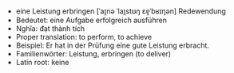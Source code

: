 - eine Leistung erbringen	[ˈaɪ̯nə ˈlaɪ̯stʊŋ ɛɐ̯ˈbʁɪŋən]	Redewendung
- Bedeutet: eine Aufgabe erfolgreich ausführen
- Nghĩa: đạt thành tích
- Proper translation: to perform, to achieve
- Beispiel: Er hat in der Prüfung eine gute Leistung erbracht.
- Familienwörter: Leistung, erbringen (to deliver)	
- Latin root: keine
